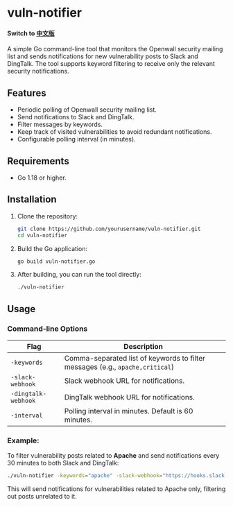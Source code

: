# vuln-notifier

#### Switch to [中文版](https://github.com/sensensen404/vuln-notifier/blob/main/README.zh_CN.md)

A simple Go command-line tool that monitors the Openwall security mailing list and sends notifications for new vulnerability posts to Slack and DingTalk. The tool supports keyword filtering to receive only the relevant security notifications.

## Features
- Periodic polling of Openwall security mailing list.
- Send notifications to Slack and DingTalk.
- Filter messages by keywords.
- Keep track of visited vulnerabilities to avoid redundant notifications.
- Configurable polling interval (in minutes).

## Requirements
- Go 1.18 or higher.

## Installation

1. Clone the repository:

   ```bash
   git clone https://github.com/yourusername/vuln-notifier.git
   cd vuln-notifier
   ```
2. Build the Go application:
   ```bash
   go build vuln-notifier.go
   ```  
3. After building, you can run the tool directly:
   ```bash
   ./vuln-notifier
   ```

## Usage

### Command-line Options

| Flag                | Description                                                                                 |
|---------------------|---------------------------------------------------------------------------------------------|
| `-keywords`          | Comma-separated list of keywords to filter messages (e.g., `apache,critical`)                |
| `-slack-webhook`     | Slack webhook URL for notifications.                                                        |
| `-dingtalk-webhook` | DingTalk webhook URL for notifications.                                                     |
| `-interval`          | Polling interval in minutes. Default is 60 minutes.                                         |

### Example:

To filter vulnerability posts related to **Apache** and send notifications every 30 minutes to both Slack and DingTalk:

```bash
./vuln-notifier -keywords="apache" -slack-webhook="https://hooks.slack.com/services/..." -dingtalk-webhook="https://oapi.dingtalk.com/..." -interval=30
```
This will send notifications for vulnerabilities related to Apache only, filtering out posts unrelated to it.